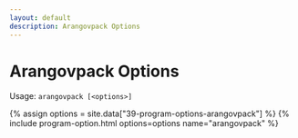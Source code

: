 ```yaml
---
layout: default
description: Arangovpack Options
---
```

Arangovpack Options
===================

Usage: `arangovpack [<options>]`

{% assign options = site.data["39-program-options-arangovpack"] %}
{% include program-option.html options=options name="arangovpack" %}

